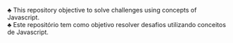 ♣ This repository objective to solve challenges using concepts of Javascript.
<br/>
♣ Este repositório tem como objetivo resolver desafios utilizando conceitos de Javascript.
